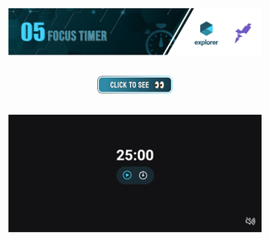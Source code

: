 <img src="./images/capa_readme.png"/>

#

<p align="center">
    <a href="https://jacksonmarcelinofreitas.github.io/Focus_Timer_Explorer/">
        <img width="150px" src="https://github.com/jacksonMarcelinoFreitas/Focus_Timer_Challenge/blob/master/assets/button_to_see.png" alt="Button to see the project" >
    </a>
</p>

# 

<img width=1080 src="./images/project1.gif"/>

